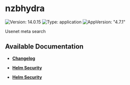 # nzbhydra

![Version: 14.0.15](https://img.shields.io/badge/Version-14.0.15-informational?style=flat-square) ![Type: application](https://img.shields.io/badge/Type-application-informational?style=flat-square) ![AppVersion: "4.7.1"](https://img.shields.io/badge/AppVersion-"4.7.1"-informational?style=flat-square)

Usenet meta search

## Available Documentation

- [**Changelog**](CHANGELOG)

- [**Helm Security**](container-security)

- [**Helm Security**](helm-security)

